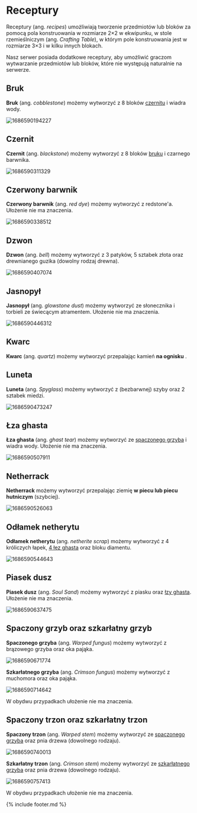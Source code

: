 # Receptury

Receptury (ang. *recipes*) umożliwiają tworzenie przedmiotów lub bloków za pomocą pola konstruowania w rozmiarze 2×2 w ekwipunku, w stole rzemieślniczym (ang. *Crafting Table*), w którym pole konstruowania jest w rozmiarze 3×3 i w kilku innych blokach.

Nasz serwer posiada dodatkowe receptury, aby umożliwić graczom wytwarzanie przedmiotów lub bloków, które nie występują naturalnie na serwerze.

## Bruk

**Bruk** (ang. *cobblestone*) możemy wytworzyć z 8 bloków [czernitu](#czernit) i wiadra wody.

![1686590194227](image/receptury/1686590194227.png)

## Czernit

**Czernit** (ang. *blackstone*) możemy wytworzyć z 8 bloków [bruku](#bruk) i czarnego barwnika.

![1686590311329](image/receptury/1686590311329.png)

## Czerwony barwnik

**Czerwony barwnik** (ang. *red dye*) możemy wytworzyć z redstone'a. Ułożenie nie ma znaczenia.

![1686590338512](image/receptury/1686590338512.png)

## Dzwon

**Dzwon** (ang. *bell*) możemy wytworzyć z 3 patyków, 5 sztabek złota oraz drewnianego guzika (dowolny rodzaj drewna).

![1686590407074](image/receptury/1686590407074.png)

## Jasnopył

**Jasnopył** (ang. *glowstone dust*) możemy wytworzyć ze słonecznika i torbieli ze świecącym atramentem. Ułożenie nie ma znaczenia.

![1686590446312](image/receptury/1686590446312.png)

## Kwarc

**Kwarc** (ang. *quartz*) możemy wytworzyć przepalając kamień **na ognisku** .

## Luneta

**Luneta** (ang. *Spyglass*) możemy wytworzyć z (bezbarwnej) szyby oraz 2 sztabek miedzi.

![1686590473247](image/receptury/1686590473247.png)

## Łza ghasta

**Łza ghasta** (ang. *ghast tear*) możemy wytworzyć ze [spaczonego grzyba](#spaczony-grzyb-oraz-szkarłatny-grzyb) i wiadra wody. Ułożenie nie ma znaczenia.

![1686590507911](image/receptury/1686590507911.png)

## Netherrack

**Netherrack** możemy wytworzyć przepalając ziemię **w piecu lub piecu hutniczym** (szybciej).

![1686590526063](image/receptury/1686590526063.png)

## Odłamek netherytu

**Odłamek netherytu** (ang. *netherite scrap*) możemy wytworzyć z 4 króliczych łapek, [4 łez ghasta](#łza-ghasta) oraz bloku diamentu.

![1686590544643](image/receptury/1686590544643.png)

## Piasek dusz

**Piasek dusz** (ang. *Soul Sand*) możemy wytworzyć z piasku oraz [łzy ghasta](#łza-ghasta). Ułożenie nie ma znaczenia.

![1686590637475](image/receptury/1686590637475.png)

## Spaczony grzyb oraz szkarłatny grzyb

**Spaczonego grzyba** (ang. *Warped fungus*) możemy wytworzyć z brązowego grzyba oraz oka pająka.

![1686590671774](image/receptury/1686590671774.png)

**Szkarłatnego grzyba** (ang. *Crimson fungus*) możemy wytworzyć z muchomora oraz oka pająka.

![1686590714642](image/receptury/1686590714642.png)

W obydwu przypadkach ułożenie nie ma znaczenia.

## Spaczony trzon oraz szkarłatny trzon

**Spaczony trzon** (ang. *Warped stem*) możemy wytworzyć ze [spaczonego grzyba](#spaczony-grzyb-oraz-szkarłatny-grzyb) oraz pnia drzewa (dowolnego rodzaju).

![1686590740013](image/receptury/1686590740013.png)

**Szkarłatny trzon** (ang. *Crimson stem*) możemy wytworzyć ze [szkarłatnego grzyba](#spaczony-grzyb-oraz-szkarłatny-grzyb) oraz pnia drzewa (dowolnego rodzaju).

![1686590757413](image/receptury/1686590757413.png)

W obydwu przypadkach ułożenie nie ma znaczenia.


{% include footer.md %}
